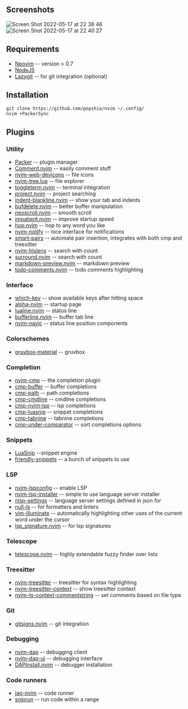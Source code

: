 ## Screenshots

![Screen Shot 2022-05-17 at 22 38 46](https://user-images.githubusercontent.com/3250328/168838112-77e27fca-3d7d-4b28-8291-a2ca1dbacaa5.png)
![Screen Shot 2022-05-17 at 22 40 27](https://user-images.githubusercontent.com/3250328/168838508-fee2c082-aee7-4a2e-a9c0-9bb103fa8a6e.png)

## Requirements

- [Neovim](https://github.com/neovim/neovim) -- version > 0.7
- [NodeJS](https://nodejs.org)
- [Lazygit](https://github.com/jesseduffield/lazygit) -- for git integration (optional)

## Installation

```
git clone https://github.com/popshia/nvim ~/.config/
nvim +PackerSync
```

## Plugins

### Utility

- [Packer](https://github.com/wbthomason/packer.nvim) -- plugin manager
- [Comment.nvim](https://github.com/numToStr/Comment.nvim) -- easily comment stuff
- [nvim-web-devicons](https://github.com/kyazdani42/nvim-web-devicons) -- file icons
- [nvim-tree.lua](https://github.com/kyazdani42/nvim-tree.lua) -- file explorer
- [toggleterm.nvim](https://github.com/akinsho/toggleterm.nvim) -- terminal integration
- [project.nvim](https://github.com/ahmedkhalf/project.nvim") -- project searching
- [indent-blankline.nvim](https://github.com/lukas-reineke/indent-blankline.nvim) -- show your tab and indents
- [bufdelete.nvim](https://github.com/famiu/bufdelete.nvim) -- better buffer manipulation
- [neoscroll.nvim](https://github.com/karb94/neoscroll.nvim) -- smooth scroll
- [impatient.nvim](https://github.com/lewis6991/impatient.nvim) -- improve startup speed
- [hop.nvim](https://github.com/phaazon/hop.nvim) -- hop to any word you like
- [nvim-notify](https://github.com/rcarriga/nvim-notify) -- nice interface for notifications
- [smart-pairs](https://github.com/ZhiyuanLck/smart-pairs) -- automate pair insertion, integrates with both cmp and treesitter
- [nvim-hlslens](https://github.com/kevinhwang91/nvim-hlslens) -- search with count
- [surround.nvim](https://github.com/ur4ltz/surround.nvim) -- search with count
- [markdown-preview.nvim](https://github.com/iamcco/markdown-preview.nvim) -- markdown preview
- [todo-comments.nvim](https://github.com/folke/todo-comments.nvim) -- todo comments highlighting

### Interface

- [which-key](https:github.com/folke/which-key.nvim") -- show available keys after hitting space
- [alpha-nvim](https:github.com/goolord/alpha-nvim) -- startup page
- [lualine.nvim](https:github.com/nvim-lualine/lualine.nvim) -- status line
- [bufferline.nvim](https:github.com/akinsho/bufferline.nvim) -- buffer tab line
- [nvim-navic](https:github.com/SmiteshP/nvim-navic") -- status line position components

### Colorschemes

- [gruvbox-material](https://github.com/sainnhe/gruvbox-material) -- gruvbox

### Completion

- [nvim-cmp](https://github.com/hrsh7th/nvim-cmp") -- the completion plugin
- [cmp-buffer](https://github.com/hrsh7th/cmp-buffer") -- buffer completions
- [cmp-path](https://github.com/hrsh7th/cmp-path") -- path completions
- [cmp-cmdline](https://github.com/hrsh7th/cmp-cmdline") -- cmdline completions
- [cmp-nvim-lsp](https://github.com/hrsh7th/cmp-nvim-lsp") -- lsp completions
- [cmp-luasnip](https://github.com/saadparwaiz1/cmp_luasnip") -- snippet completions
- [cmp-tabnine](https://github.com/tzachar/cmp-tabnine) -- tabnine completions
- [cmp-under-comparator](https://github.com/lukas-reineke/cmp-under-comparator") -- sort completions options

### Snippets

- [LuaSnip](https://github.com/L3MON4D3/LuaSnip") --snippet engine
- [friendly-snippets](https://github.com/rafamadriz/friendly-snippets") -- a bunch of snippets to use

### LSP

- [nvim-lspconfig](https://github.com/neovim/nvim-lspconfig") -- enable LSP
- [nvim-lsp-installer](https://github.com/williamboman/nvim-lsp-installer") -- simple to use language server installer
- [nlsp-settings](https://github.com/tamago324/nlsp-settings.nvim") -- language server settings defined in json for
- [null-ls](https://github.com/jose-elias-alvarez/null-ls.nvim") -- for formatters and linters
- [vim-illuminate](https://github.com/RRethy/vim-illuminate") -- automatically highlighting other uses of the current word under the cursor
- [lsp_signature.nvim](https://github.com/ray-x/lsp_signature") -- for lsp signatures

### Telescope

- [telescope.nvim](https://github.com/nvim-telescope/telescope.nvim") -- highly extendable fuzzy finder over lists

### Treesitter

- [nvim-treesitter](https://github.com/nvim-treesitter/nvim-treesitter) -- treesitter for syntax highlighting
- [nvim-treesitter-context](https://github.com/nvim-treesitter/nvim-treesitter-context") -- show treesitter context
- [nvim-ts-context-commentstring](https://github.com/JoosepAlviste/nvim-ts-context-commentstring") -- set comments based on file type

### Git

- [gitsigns.nvim](https://github.com/lewis6991/gitsigns.nvim") -- git integration

### Debugging

- [nvim-dap](https://github.com/mfussenegger/nvim-dap") -- debugging client
- [nvim-dap-ui](https://github.com/rcarriga/nvim-dap-ui") -- debugging interface
- [DAPInstall.nvim](https://github.com/ravenxrz/DAPInstall.nvim") -- debugger installation

### Code runners

- [jaq-nvim](https://github.com/is0n/jaq-nvim") -- code runner
- [sniprun](https://github.com/michaelb/sniprun) -- run code within a range
